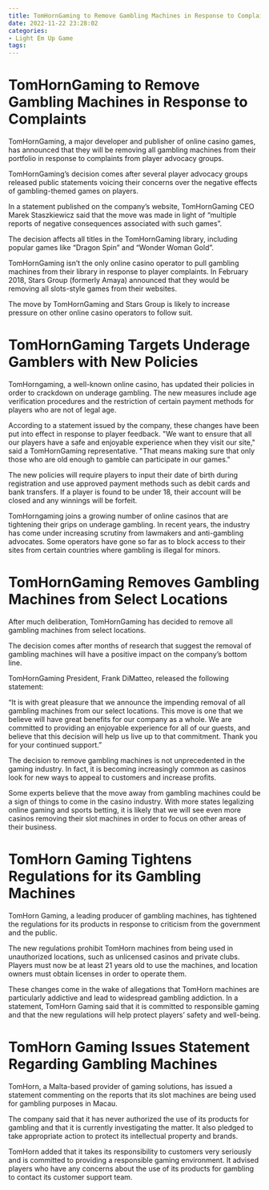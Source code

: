 ```yaml
---
title: TomHornGaming to Remove Gambling Machines in Response to Complaints 
date: 2022-11-22 23:28:02
categories:
- Light Em Up Game
tags:
---
```



#  TomHornGaming to Remove Gambling Machines in Response to Complaints 
 TomHornGaming, a major developer and publisher of online casino games, has announced that they will be removing all gambling machines from their portfolio in response to complaints from player advocacy groups.

TomHornGaming’s decision comes after several player advocacy groups released public statements voicing their concerns over the negative effects of gambling-themed games on players.

In a statement published on the company’s website, TomHornGaming CEO Marek Staszkiewicz said that the move was made in light of “multiple reports of negative consequences associated with such games”.

The decision affects all titles in the TomHornGaming library, including popular games like “Dragon Spin” and “Wonder Woman Gold”.

TomHornGaming isn’t the only online casino operator to pull gambling machines from their library in response to player complaints. In February 2018, Stars Group (formerly Amaya) announced that they would be removing all slots-style games from their websites.

The move by TomHornGaming and Stars Group is likely to increase pressure on other online casino operators to follow suit.

#  TomHornGaming Targets Underage Gamblers with New Policies 

TomHorngaming, a well-known online casino, has updated their policies in order to crackdown on underage gambling. The new measures include age verification procedures and the restriction of certain payment methods for players who are not of legal age.

According to a statement issued by the company, these changes have been put into effect in response to player feedback. "We want to ensure that all our players have a safe and enjoyable experience when they visit our site," said a TomHornGaming representative. "That means making sure that only those who are old enough to gamble can participate in our games."

The new policies will require players to input their date of birth during registration and use approved payment methods such as debit cards and bank transfers. If a player is found to be under 18, their account will be closed and any winnings will be forfeit.

TomHorngaming joins a growing number of online casinos that are tightening their grips on underage gambling. In recent years, the industry has come under increasing scrutiny from lawmakers and anti-gambling advocates. Some operators have gone so far as to block access to their sites from certain countries where gambling is illegal for minors.

#  TomHornGaming Removes Gambling Machines from Select Locations 

After much deliberation, TomHornGaming has decided to remove all gambling machines from select locations.

The decision comes after months of research that suggest the removal of gambling machines will have a positive impact on the company’s bottom line.

TomHornGaming President, Frank DiMatteo, released the following statement:

“It is with great pleasure that we announce the impending removal of all gambling machines from our select locations. This move is one that we believe will have great benefits for our company as a whole. We are committed to providing an enjoyable experience for all of our guests, and believe that this decision will help us live up to that commitment. Thank you for your continued support.”

The decision to remove gambling machines is not unprecedented in the gaming industry. In fact, it is becoming increasingly common as casinos look for new ways to appeal to customers and increase profits.

Some experts believe that the move away from gambling machines could be a sign of things to come in the casino industry. With more states legalizing online gaming and sports betting, it is likely that we will see even more casinos removing their slot machines in order to focus on other areas of their business.

#  TomHorn Gaming Tightens Regulations for its Gambling Machines 

TomHorn Gaming, a leading producer of gambling machines, has tightened the regulations for its products in response to criticism from the government and the public.

The new regulations prohibit TomHorn machines from being used in unauthorized locations, such as unlicensed casinos and private clubs. Players must now be at least 21 years old to use the machines, and location owners must obtain licenses in order to operate them.

These changes come in the wake of allegations that TomHorn machines are particularly addictive and lead to widespread gambling addiction. In a statement, TomHorn Gaming said that it is committed to responsible gaming and that the new regulations will help protect players’ safety and well-being.

#  TomHorn Gaming Issues Statement Regarding Gambling Machines

TomHorn, a Malta-based provider of gaming solutions, has issued a statement commenting on the reports that its slot machines are being used for gambling purposes in Macau.

The company said that it has never authorized the use of its products for gambling and that it is currently investigating the matter. It also pledged to take appropriate action to protect its intellectual property and brands.

TomHorn added that it takes its responsibility to customers very seriously and is committed to providing a responsible gaming environment. It advised players who have any concerns about the use of its products for gambling to contact its customer support team.